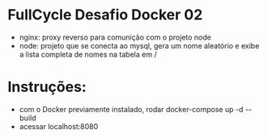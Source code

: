 # FullCycle Desafio Docker 02

- nginx: proxy reverso para comunição com o projeto node
- node: projeto que se conecta ao mysql, gera um nome aleatório e exibe a lista completa de nomes na tabela em /

# Instruções:

- com o Docker previamente instalado, rodar docker-compose up -d --build
- acessar localhost:8080